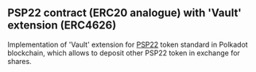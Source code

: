 ## PSP22 contract (ERC20 analogue) with 'Vault' extension (ERC4626)

Implementation of 'Vault' extension for [PSP22](https://github.com/w3f/PSPs/blob/master/PSPs/psp-22.md) token standard in Polkadot blockchain, which allows to deposit other PSP22 token in exchange for shares.
